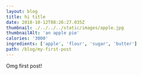 ```yaml
---
layout: blog
title: hi title
date: 2018-10-12T08:26:27.035Z
thumbnail: ./../../../static/images/apple.jpg
thumbnailAlt: 'an apple pie'
calories: '3000'
ingredients: ['apple', 'flour', 'sugar', 'butter']
path: /blog/my-first-post
---
```

Omg first post!
